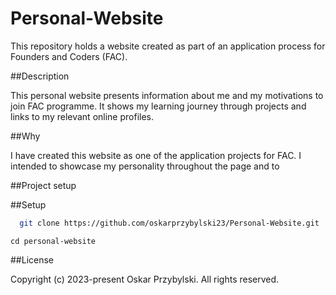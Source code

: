 # Personal-Website
This repository holds a website created as part of an application process for Founders and Coders (FAC).

##Description

This personal website presents information about me and my motivations to join FAC programme. It shows my learning journey through projects and links to my relevant online profiles.




##Why

I have created this website as one of the application projects for FAC. I intended to showcase my personality throughout the page and to 

##Project setup

##Setup

 ```bash
   git clone https://github.com/oskarprzybylski23/Personal-Website.git

```


`cd personal-website`



##License

Copyright (c) 2023-present Oskar Przybylski. All rights reserved.